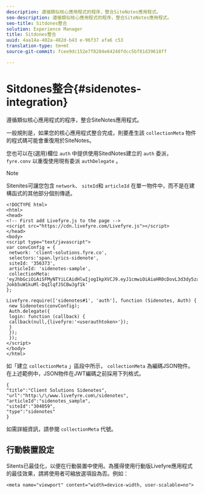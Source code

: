 ```yaml
---
description: 遵循類似核心應用程式的程序，整合SiteNotes應用程式。
seo-description: 遵循類似核心應用程式的程序，整合SiteNotes應用程式。
seo-title: Sitdones整合
solution: Experience Manager
title: Sitdones整合
uuid: 4aa14a-402a-482d-b43 e-96f37 afa6 c53
translation-type: tm+mt
source-git-commit: fcee9dc152e7f8284e64248fdcc5bf81d39618ff

---
```



# Sitdones整合{#sidenotes-integration}

遵循類似核心應用程式的程序，整合SiteNotes應用程式。

一般規則是，如果您的核心應用程式整合完成，則要產生該 `collectionMeta` 物件的程式碼可能會重復用於SiteNotes。

您也可以在(選用)欄位 `auth` 中提供使用SitedNotes建立的 `auth` 委派， `fyre.conv` 以重復使用現有委派 `authDelegate` 。

>[!NOTE]
>
>Sitenites可讓您包含 `network`、 `siteId`和 `articleId` 在單一物件中，而不是在建構函式的其他部分個別傳遞。

```
<!DOCTYPE html> 
<html> 
<head> 
<!-- First add Livefyre.js to the page --> 
<script src="https://cdn.livefyre.com/Livefyre.js"></script> 
</head> 
<body> 
<script type="text/javascript"> 
var convConfig = { 
 network: 'client-solutions.fyre.co', 
 selectors:'span.lyrics-sidenote', 
 siteId: '356373', 
 articleId: 'sidenotes-sample', 
 collectionMeta: 'eyJhbGciOiAiSFMyNTYiLCAidHlwIjogIkpXVCJ9.eyJ1cmwiOiAiaHR0cDovL3d3dy5zaWRlbm90ZXMtZGVtby5jb20vbHlyaWNzIiwgInNpdGVJZCI6ICIzMDQwNTkiLCAidHlwZSI6ICJzaWRlbm90ZXMiLCAiYXJ0aWNsZUlkIjogInNpZGVub3Rlc19zYW1wbGUiLCAidGl0bGUiOiAiQ2xpZW50IFNvbHV0aW9ucyBTaWRlbm90ZXMifQ.2gxnsM0TS8dfp-Jokb5uW1kuMl-DqIlqfJSCBwJgf1k' 
}; 
  
Livefyre.require(['sidenotes#1', 'auth'], function (Sidenotes, Auth) { 
 new Sidenotes(convConfig); 
 Auth.delegate({ 
 login: function (callback) { 
 callback(null,{livefyre:'<userauthtoken>'}); 
 } 
 }); 
 }); 
</script> 
</body> 
</html>
```

如「建立 `collectionMeta` 」區段中所示， `collectionMeta` 為編碼JSON物件。在上述範例中，JSON物件在JWT編碼之前採用下列格式。

```
{ 
"title":"Client Solutions Sidenotes", 
"url":"http:\/\/www.livefyre.com\/sidenotes", 
"articleId":"sidenotes_sample", 
"siteId":"304059", 
"type":"sidenotes" 
}
```

如需詳細資訊，請參閱 `collectionMeta` 代號。

## 行動裝置設定

Sitents已最佳化，以便在行動裝置中使用。為獲得使用行動版Livefyre應用程式的最佳效果，請將使用者可縮放選項設為否。例如：

```
<meta name="viewport" content="width=device-width, user-scalable=no">
```
